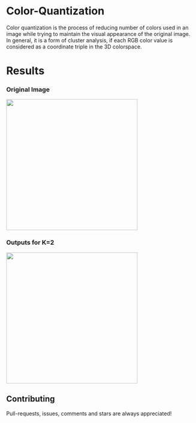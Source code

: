 # Color-Quantization
Color quantization is the process of reducing number of colors used in an image while trying to maintain the visual appearance of the original image. In general, it is a form of cluster analysis, if each RGB color value is considered as a coordinate triple in the 3D colorspace. 

# Results
### Original Image
<image src='https://raw.githubusercontent.com/chacoff/Color-Quantization/master/Test_Inputs/tete24r.bmp' width='350'>

### Outputs for K=2
<image src='https://raw.githubusercontent.com/chacoff/Color-Quantization/master/output.png' width='350'>
 
## Contributing
Pull-requests, issues, comments and stars are always appreciated!
